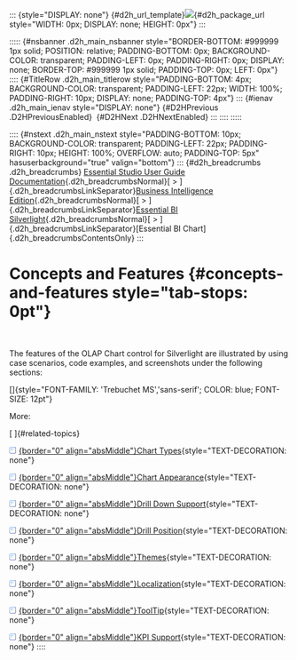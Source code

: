 ::: {style="DISPLAY: none"}
[](ms-xhelp:///?Id=d2h_url_template){#d2h_url_template}![](!package_url!){#d2h_package_url style="WIDTH: 0px; DISPLAY: none; HEIGHT: 0px"}
:::

::::: {#nsbanner .d2h_main_nsbanner style="BORDER-BOTTOM: #999999 1px solid; POSITION: relative; PADDING-BOTTOM: 0px; BACKGROUND-COLOR: transparent; PADDING-LEFT: 0px; PADDING-RIGHT: 0px; DISPLAY: none; BORDER-TOP: #999999 1px solid; PADDING-TOP: 0px; LEFT: 0px"}
:::: {#TitleRow .d2h_main_titlerow style="PADDING-BOTTOM: 4px; BACKGROUND-COLOR: transparent; PADDING-LEFT: 22px; WIDTH: 100%; PADDING-RIGHT: 10px; DISPLAY: none; PADDING-TOP: 4px"}
::: {#ienav .d2h_main_ienav style="DISPLAY: none"}
[](ms-xhelp:///?Id=ecc923f3-5552-498e-b06c-296a873aba68){#D2HPrevious .D2HPreviousEnabled}  [](ms-xhelp:///?Id=c508d4a2-3f48-4a10-884a-63a1576cf7cd){#D2HNext .D2HNextEnabled}
:::
::::
:::::

:::: {#nstext .d2h_main_nstext style="PADDING-BOTTOM: 10px; BACKGROUND-COLOR: transparent; PADDING-LEFT: 22px; PADDING-RIGHT: 10px; HEIGHT: 100%; OVERFLOW: auto; PADDING-TOP: 5px" hasuserbackground="true" valign="bottom"}
::: {#d2h_breadcrumbs .d2h_breadcrumbs}
[Essential Studio User Guide Documentation](ms-xhelp:///?Id=12457748-09e3-4d74-a240-8e049cedf030){.d2h_breadcrumbsNormal}[ \> ]{.d2h_breadcrumbsLinkSeparator}[Business Intelligence Edition](ms-xhelp:///?Id=fdf33dd8-62b2-47b9-ad7b-fc50e590bca5){.d2h_breadcrumbsNormal}[ \> ]{.d2h_breadcrumbsLinkSeparator}[Essential BI Silverlight](ms-xhelp:///?Id=c006b39c-6aa2-4637-b7de-3e7b6cb3f9f9){.d2h_breadcrumbsNormal}[ \> ]{.d2h_breadcrumbsLinkSeparator}[Essential BI Chart]{.d2h_breadcrumbsContentsOnly}
:::

# Concepts and Features {#concepts-and-features style="tab-stops: 0pt"}

 

The features of the OLAP Chart control for Silverlight are illustrated by using case scenarios, code examples, and screenshots under the following sections:

[]{style="FONT-FAMILY: 'Trebuchet MS','sans-serif'; COLOR: blue; FONT-SIZE: 12pt"} 

More:

[ ]{#related-topics}

[![](button.gif){border="0" align="absMiddle"}Chart Types](ms-xhelp:///?Id=c508d4a2-3f48-4a10-884a-63a1576cf7cd){style="TEXT-DECORATION: none"}

[![](button.gif){border="0" align="absMiddle"}Chart Appearance](ms-xhelp:///?Id=3adbd8e2-5614-4ddf-9e78-26c365e75214){style="TEXT-DECORATION: none"}

[![](button.gif){border="0" align="absMiddle"}Drill Down Support](ms-xhelp:///?Id=ce3ba642-6884-4ef1-8476-2e6063451e73){style="TEXT-DECORATION: none"}

[![](button.gif){border="0" align="absMiddle"}Drill Position](ms-xhelp:///?Id=fd2f2237-266f-4828-bc94-b3787aab0a80){style="TEXT-DECORATION: none"}

[![](button.gif){border="0" align="absMiddle"}Themes](ms-xhelp:///?Id=552ccde1-4d74-441a-9508-f2626fbd270a){style="TEXT-DECORATION: none"}

[![](button.gif){border="0" align="absMiddle"}Localization](ms-xhelp:///?Id=b7182f5f-f2e1-4884-939f-fad2aab3cab6){style="TEXT-DECORATION: none"}

[![](button.gif){border="0" align="absMiddle"}ToolTip](ms-xhelp:///?Id=d915e586-6fb8-4c9c-8fa8-0b544159217d){style="TEXT-DECORATION: none"}

[![](button.gif){border="0" align="absMiddle"}KPI Support](ms-xhelp:///?Id=a206e3d5-bec7-48f3-8305-de444dfa8e22){style="TEXT-DECORATION: none"}
::::
